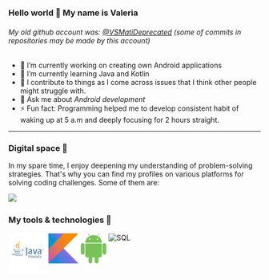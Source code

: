 ### Hello world 👋 My name is Valeria
###### My old github account was: [@VSMatiDeprecated](https://github.com/VSMatiDeprecated) (some of commits in repositories may be made by this account)
- 🔭 I’m currently working on creating own Android applications
- 🌱 I’m currently learning Java and Kotlin
- 👯 I contribute to things as I come across issues that I think other people might struggle with.
- 💬 Ask me about *Android development*
- ⚡ Fun fact: Programming helped me to develop consistent habit of waking up at 5 a.m and deeply focusing for 2 hours straight.
___
### Digital space 🌌

In my spare time, I enjoy deepening my understanding of problem-solving strategies. That's why you can find my profiles on various platforms for solving coding challenges.
Some of them are:  

<img src="https://www.codewars.com/users/AtoZ/badges/large" />  

### My tools & technologies 🔧
<img align="left" alt="Java" width="80px" src="https://raw.githubusercontent.com/github/explore/80688e429a7d4ef2fca1e82350fe8e3517d3494d/topics/java/java.png"/><img align="left" alt="Kotlin" width="60px" src="https://raw.githubusercontent.com/github/explore/4479d2a2c854198cb00160f8593519c14dc3b905/topics/kotlin/kotlin.png"/><img align="left" alt="Android" width="60px" src="https://raw.githubusercontent.com/github/explore/80688e429a7d4ef2fca1e82350fe8e3517d3494d/topics/android/android.png"/><img align="left" alt="SQL" width="60px" src="https://user-images.githubusercontent.com/86869773/147871217-064ac51e-921b-4079-b01b-a9e076b2c3df.png"/>

